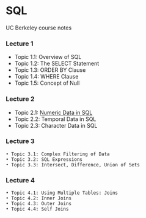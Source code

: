 # SQL
UC Berkeley course notes

### Lecture 1
* Topic 1.1: Overview of SQL
* Topic 1.2: The SELECT Statement
* Topic 1.3: ORDER BY Clause
* Topic 1.4: WHERE Clause
* Topic 1.5: Concept of Null
    
### Lecture 2
* Topic 2.1: [Numeric Data in SQL](module2.1_Numericdata_sql.md)
* Topic 2.2: Temporal Data in SQL
* Topic 2.3: Character Data in SQL

### Lecture 3
    • Topic 3.1: Complex Filtering of Data
    • Topic 3.2: SQL Expressions
    • Topic 3.3: Intersect, Difference, Union of Sets

### Lecture 4
    • Topic 4.1: Using Multiple Tables: Joins
    • Topic 4.2: Inner Joins
    • Topic 4.3: Outer Joins
    • Topic 4.4: Self Joins
